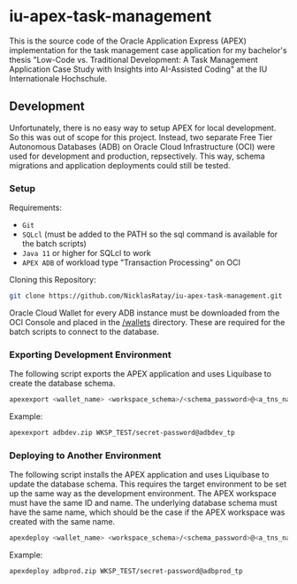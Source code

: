 # iu-apex-task-management

This is the source code of the Oracle Application Express (APEX) implementation for the task management case application for my bachelor's thesis "Low-Code vs. Traditional Development: A Task Management Application Case Study with Insights into AI-Assisted Coding" at the IU Internationale Hochschule.

## Development
Unfortunately, there is no easy way to setup APEX for local development. So this was out of scope for this project. Instead, two separate Free Tier Autonomous Databases (ADB) on Oracle Cloud Infrastructure (OCI) were used for development and production, repsectively. This way, schema migrations and application deployments could still be tested.

### Setup

Requirements:
- `Git`
- `SQLcl` (must be added to the PATH so the sql command is available for the batch scripts)
- `Java 11` or higher for SQLcl to work
- `APEX ADB` of workload type "Transaction Processing" on OCI

Cloning this Repository:
```bash
git clone https://github.com/NicklasRatay/iu-apex-task-management.git
```

Oracle Cloud Wallet for every ADB instance must be downloaded from the OCI Console and placed in the [/wallets](./wallets) directory. These are required for the batch scripts to connect to the database.

### Exporting Development Environment

The following script exports the APEX application and uses Liquibase to create the database schema.

```bash
apexexport <wallet_name> <workspace_schema>/<schema_password>@<a_tns_name_from_wallet>
```

Example:
```bash
apexexport adbdev.zip WKSP_TEST/secret-password@adbdev_tp
```

### Deploying to Another Environment

The following script installs the APEX application and uses Liquibase to update the database schema. This requires the target environment to be set up the same way as the development environment. The APEX workspace must have the same ID and name. The underlying database schema must have the same name, which should be the case if the APEX workspace was created with the same name.

```bash
apexdeploy <wallet_name> <workspace_schema>/<schema_password>@<a_tns_name_from_wallet>
```

Example:
```bash
apexdeploy adbprod.zip WKSP_TEST/secret-password@adbprod_tp
```
